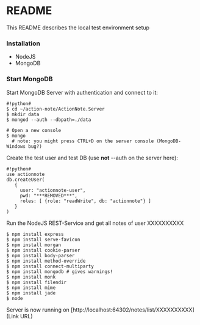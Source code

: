 # README #

This README describes the local test environment setup

### Installation ###

* NodeJS
* MongoDB

### Start MongoDB ###

Start MongoDB Server with authentication and connect to it:
```
#!python#
$ cd ~/action-note/ActionNote.Server
$ mkdir data
$ mongod --auth --dbpath=./data

# Open a new console
$ mongo
  # note: you might press CTRL+D on the server console (MongoDB-Windows bug?)
```

Create the test user and test DB (use **not** --auth on the server here):
```
#!python#
use actionnote
db.createUser(
   {
     user: "actionnote-user",
     pwd: "***REMOVED***",
     roles: [ {role: "readWrite", db: "actionnote"} ]
   }
)
```

Run the NodeJS REST-Service and get all notes of user XXXXXXXXXX
```
$ npm install express
$ npm install serve-favicon
$ npm install morgan
$ npm install cookie-parser
$ npm install body-parser
$ npm install method-override
$ npm install connect-multiparty
$ npm install mongodb # gives warnings!
$ npm install monk
$ npm install filendir
$ npm install mime
$ npm install jade
$ node
```

Server is now running on [http://localhost:64302/notes/list/XXXXXXXXXX](Link URL)
